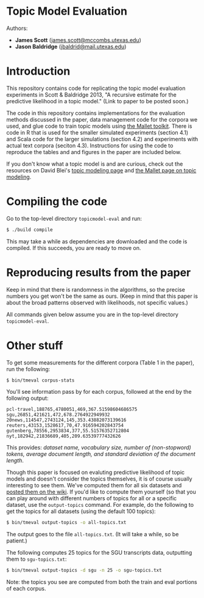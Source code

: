 # Topic Model Evaluation

Authors: 
* **James Scott** (james.scott@mccombs.utexas.edu)
* **Jason Baldridge** (jbaldrid@mail.utexas.edu)

# Introduction

This repository contains code for replicating the topic model evaluation experiments in Scott &amp; Baldridge 2013, "A recursive estimate for the predictive likelihood in a topic model." (Link to paper to be posted soon.)

The code in this repository contains implementations for the evaluation methods discussed in the paper, data management code for the corpora we used, and glue code to train topic models using [the Mallet toolkit](http://mallet.cs.umass.edu/). There is code in R that is used for the smaller simulated experiments (section 4.1) and Scala code for the larger simulations (section 4.2) and experiments with actual text corpora (seciton 4.3). Instructions for using the code to reproduce the tables and and figures in the paper are included below.

If you don't know what a topic model is and are curious, check out the resources on David Blei's [topic modeling page](http://www.cs.princeton.edu/~blei/topicmodeling.html) and [the Mallet page on topic modeling](http://mallet.cs.umass.edu/topics.php).

# Compiling the code

Go to the top-level directory `topicmodel-eval` and run:

```bash
$ ./build compile
```

This may take a while as dependencies are downloaded and the code is compiled. If this succeeds, you are ready to move on.

# Reproducing results from the paper

Keep in mind that there is randomness in the algorithms, so the precise numbers you get won't be the same as ours. (Keep in mind that this paper is about the broad patterns observed with likelihoods, not specific values.)

All commands given below assume you are in the top-level directory `topicmodel-eval`.

# Other stuff

To get some measurements for the different corpora (Table 1 in the paper), run the following:

```bash
$ bin/tmeval corpus-stats
```

You'll see information pass by for each corpus, followed at the end by the following output:

```
pcl-travel,188765,4780051,469,367.51598604686575
sgu,26851,421621,472,678.2764922949932
20news,114547,2743124,145,353.43882073139616
reuters,43153,1528617,70,47.916594202843754
gutenberg,78556,2953834,377,55.51576352712804
nyt,182942,21836689,405,209.63539777432626
```

This provides: *dataset name, vocabulary size, number of (non-stopword) tokens, average document length, and standard deviation of the document length*.

Though this paper is focused on evaluting predictive likelihood of topic models and doesn't consider the topics themselves, it is of course usually interesting to see them. We've computed them for all six datasets and [posted them on the wiki](https://github.com/utcompling/topicmodel-eval/wiki/Example-Topics). If you'd like to compute them yourself (so that you can play around with different numbers of topics for all or a specific dataset, use the `output-topics` command. For example, do the following to get the topics for all datasets (using the default 100 topics):

```bash
$ bin/tmeval output-topics -o all-topics.txt
```

The output goes to the file `all-topics.txt`. (It will take a while, so be patient.)

The following computes 25 topics for the SGU transcripts data, outputting them to `sgu-topics.txt`:


```bash
$ bin/tmeval output-topics -d sgu -n 25 -o sgu-topics.txt
```

Note: the topics you see are computed from both the train and eval portions of each corpus.
